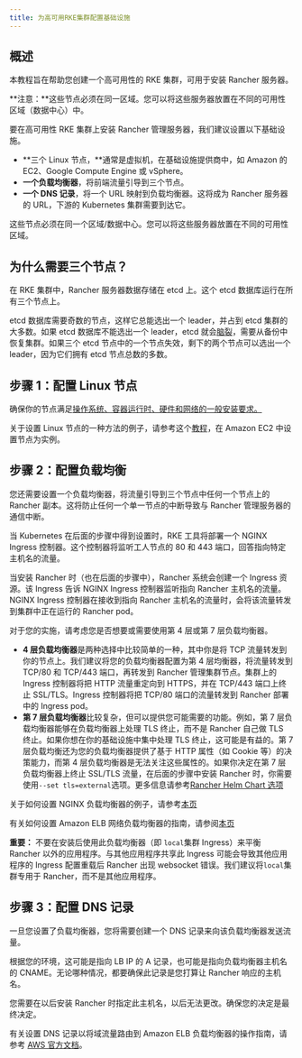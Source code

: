 ```yaml
---
title: 为高可用RKE集群配置基础设施
---
```


## 概述

本教程旨在帮助您创建一个高可用性的 RKE 集群，可用于安装 Rancher 服务器。

**注意：**这些节点必须在同一区域。您可以将这些服务器放置在不同的可用性区域（数据中心）中。

要在高可用性 RKE 集群上安装 Rancher 管理服务器，我们建议设置以下基础设施。

- **三个 Linux 节点，**通常是虚拟机，在基础设施提供商中，如 Amazon 的 EC2、Google Compute Engine 或 vSphere。
- **一个负载均衡器**，将前端流量引导到三个节点。
- **一个 DNS 记录**，将一个 URL 映射到负载均衡器。这将成为 Rancher 服务器的 URL，下游的 Kubernetes 集群需要到达它。

这些节点必须在同一个区域/数据中心。您可以将这些服务器放置在不同的可用性区域。

## 为什么需要三个节点？

在 RKE 集群中，Rancher 服务器数据存储在 etcd 上。这个 etcd 数据库运行在所有三个节点上。

etcd 数据库需要奇数的节点，这样它总能选出一个 leader，并占到 etcd 集群的大多数。如果 etcd 数据库不能选出一个 leader，etcd 就会[脑裂](https://www.quora.com/What-is-split-brain-in-distributed-systems)，需要从备份中恢复集群。如果三个 etcd 节点中的一个节点失效，剩下的两个节点可以选出一个 leader，因为它们拥有 etcd 节点总数的多数。

## 步骤 1：配置 Linux 节点

确保你的节点满足[操作系统、容器运行时、硬件和网络的一般安装要求。](/docs/rancher2.5/installation_new/requirements/_index)

关于设置 Linux 节点的一种方法的例子，请参考这个[教程](/docs/rancher2.5/installation_new/resources/k8s-tutorials/infrastructure-tutorials/ec2-node/_index)，在 Amazon EC2 中设置节点为实例。

## 步骤 2：配置负载均衡

您还需要设置一个负载均衡器，将流量引导到三个节点中任何一个节点上的 Rancher 副本。这将防止任何一个单一节点的中断导致与 Rancher 管理服务器的通信中断。

当 Kubernetes 在后面的步骤中得到设置时，RKE 工具将部署一个 NGINX Ingress 控制器。这个控制器将监听工人节点的 80 和 443 端口，回答指向特定主机名的流量。

当安装 Rancher 时（也在后面的步骤中），Rancher 系统会创建一个 Ingress 资源。该 Ingress 告诉 NGINX Ingress 控制器监听指向 Rancher 主机名的流量。NGINX Ingress 控制器在接收到指向 Rancher 主机名的流量时，会将该流量转发到集群中正在运行的 Rancher pod。

对于您的实施，请考虑您是否想要或需要使用第 4 层或第 7 层负载均衡器。

- **4 层负载均衡器**是两种选择中比较简单的一种，其中你是将 TCP 流量转发到你的节点上。我们建议将您的负载均衡器配置为第 4 层均衡器，将流量转发到 TCP/80 和 TCP/443 端口，再转发到 Rancher 管理集群节点。集群上的 Ingress 控制器将把 HTTP 流量重定向到 HTTPS，并在 TCP/443 端口上终止 SSL/TLS。Ingress 控制器将把 TCP/80 端口的流量转发到 Rancher 部署中的 Ingress pod。
- **第 7 层负载均衡器**比较复杂，但可以提供您可能需要的功能。例如，第 7 层负载均衡器能够在负载均衡器上处理 TLS 终止，而不是 Rancher 自己做 TLS 终止。如果你想在你的基础设施中集中处理 TLS 终止，这可能是有益的。第 7 层负载均衡还为您的负载均衡器提供了基于 HTTP 属性（如 Cookie 等）的决策能力，而第 4 层负载均衡器是无法关注这些属性的。如果你决定在第 7 层负载均衡器上终止 SSL/TLS 流量，在后面的步骤中安装 Rancher 时，你需要使用`--set tls=external`选项。更多信息请参考[Rancher Helm Chart 选项](/docs/rancher2.5/installation_new/resources/chart-options/_index)

关于如何设置 NGINX 负载均衡器的例子，请参考[本页](/docs/rancher2.5/installation_new/resources/k8s-tutorials/infrastructure-tutorials/nginx/_index)

有关如何设置 Amazon ELB 网络负载均衡器的指南，请参阅[本页](/docs/rancher2.5/installation_new/resources/k8s-tutorials/infrastructure-tutorials/nlb/_index)

**重要：**
不要在安装后使用此负载均衡器（即 `local`集群 Ingress）来平衡 Rancher 以外的应用程序。与其他应用程序共享此 Ingress 可能会导致其他应用程序的 Ingress 配置重载后 Rancher 出现 websocket 错误。我们建议将`local`集群专用于 Rancher，而不是其他应用程序。

## 步骤 3：配置 DNS 记录

一旦您设置了负载均衡器，您将需要创建一个 DNS 记录来向该负载均衡器发送流量。

根据您的环境，这可能是指向 LB IP 的 A 记录，也可能是指向负载均衡器主机名的 CNAME。无论哪种情况，都要确保此记录是您打算让 Rancher 响应的主机名。

您需要在以后安装 Rancher 时指定此主机名，以后无法更改。确保您的决定是最终决定。

有关设置 DNS 记录以将域流量路由到 Amazon ELB 负载均衡器的操作指南，请参考 [AWS 官方文档](https://docs.aws.amazon.com/Route53/latest/DeveloperGuide/routing-to-elb-load-balancer)。
